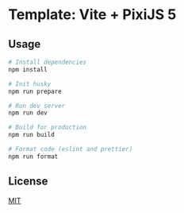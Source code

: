 <!-- Create a readme for a Template, that uses vite and PixiJS, 5-->

# Template: Vite + PixiJS 5

## Usage

```bash
# Install dependencies
npm install

# Init husky
npm run prepare

# Run dev server
npm run dev

# Build for production
npm run build

# Format code (eslint and prettier)
npm run format
```

## License

[MIT](./LICENSE)
